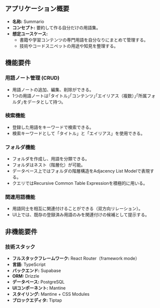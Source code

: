 ## アプリケーション概要

- **名称:** Summario
- **コンセプト:** 要約して作る自分だけの用語集。
- **想定ユースケース:**
  - 書籍や学習コンテンツの専門用語を自分なりにまとめて管理する。
  - 技術やコードスニペットの用途や知見を整理する。

## 機能要件

### 用語ノート管理 (CRUD)

- 用語ノートの追加、編集、削除ができる。
- 1つの用語ノートは｢タイトル｣｢コンテンツ｣｢エイリアス（複数）｣｢所属フォルダ｣をデータとして持つ。

### 検索機能

- 登録した用語をキーワードで検索できる。
- 検索キーワードとして「タイトル」と「エイリアス」を使用できる。

### フォルダ機能

- フォルダを作成し、用語を分類できる。
- フォルダはネスト（階層化）が可能。
- データベース上ではフォルダの階層構造をAdjacency List Modelで表現する。
- クエリではRecursive Common Table Expressionを積極的に用いる。

### 関連用語機能

- 用語同士を相互に関連付けることができる（双方向リレーション）。
- UI上では、既存の登録済み用語のみを関連付けの候補として提示する。

## 非機能要件

### 技術スタック

- **フルスタックフレームワーク:** React Router（framework mode）
- **言語:** TypeScript
- **バックエンド:** Supabase
- **ORM:** Drizzle
- **データベース:** PostgreSQL
- **UIコンポーネント:** Mantine
- **スタイリング:** Mantine + CSS Modules
- **ブロックエディタ:** Tiptap
